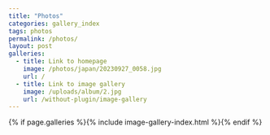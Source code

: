 ```yaml
---
title: "Photos"
categories: gallery_index
tags: photos
permalink: /photos/
layout: post
galleries:
  - title: Link to homepage
    image: /photos/japan/20230927_0058.jpg
    url: /
  - title: Link to image gallery
    image: /uploads/album/2.jpg
    url: /without-plugin/image-gallery
---
```


{% if page.galleries %}{% include image-gallery-index.html %}{% endif %}

